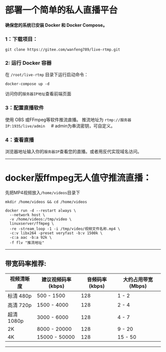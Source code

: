 #  部署一个简单的私人直播平台

#### 确保您的系统已安装 Docker 和 Docker Compose。


### 1：下载项目：
```
git clone https://gitee.com/wanfeng789/live-rtmp.git
```


### 2: 运行 Docker 容器
在 ```/root/live-rtmp``` 目录下运行启动命令：

```
docker-compose up -d
```

访问你的`服务器IP地址`查看前端页面

### 3：配置直播软件
使用 OBS 或FFmpeg等软件推流直播。
推流地址为 ```rtmp://服务器IP:1935/live/admin``` &nbsp;&nbsp;&nbsp; # admin为串流密钥，可自定义。


### 4：查看直播

浏览器地址输入你的`服务器IP`查看您的直播。或者用反代实现域名访问。


---


# docker版ffmpeg无人值守推流直播：

先把MP4视频放入`/home/videos`目录下


```
mkdir /home/videos && cd /home/videos
```



```
docker run -d --restart always \
  --network host \
  -v /home/videos:/tmp/video \
  linuxserver/ffmpeg \
  -re -stream_loop -1 -i /tmp/video/视频文件名称.mp4 \
  -c:v libx264 -preset veryfast -b:v 1500k \
  -c:a aac -b:a 92k \
  -f flv "推流地址"
```


---

##  带宽码率推荐:

| 视频清晰度    | 建议视频码率 (kbps) | 音频码率 (kbps) | 大约占用带宽 (Mbps) |
|-------------|-------------------|----------------|------------------|
| 标清 480p  | 500 - 1500        | 128            | 1 - 2     |
| 高清 720p  | 1500 - 4000       | 128            | 2 - 4      |
| 超清 1080p | 3000 - 6000       | 128            | 4 - 7      |
| 2K           | 8000 - 20000      | 128            | 9 - 20     |
| 4K           | 15000 - 50000     | 128            | 15 - 50    |



---



